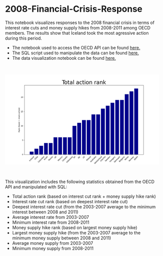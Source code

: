 # 2008-Financial-Crisis-Response

This notebook visualizes responses to the 2008 financial crisis in terms of interest rate cuts and money supply hikes from 2008-2011 among OECD members. The results show that Iceland took the most agressive action during this period. 

- The notebook used to access the OECD API can be found [here.](oecd_api_.ipynb)
- The SQL script used to manipulate the data can be found [here.](responses.sql)
- The data visualization notebook can be found [here.](visualize_data.ipynb)

<br>

!["Total action taken OECD governments following the 2008 financial crisis"](total_action.png)

<br>

This visualization includes the following statistics obtained from the OECD API and manipulated with SQL:

- Total action rank (based on interest cut rank + money supply hike rank)
- Interest rate cut rank (based on deepest interest rate cut)
- Deepest interest rate cut (from the 2003-2007 average to the minimum interest between 2008 and 2011)
- Average interest rate from 2003-2007
- Minimum interest rate from 2008-2011
- Money supply hike rank (based on largest money supply hike)
- Largest money supply hike (from the 2003-2007 average to the minimum money supply between 2008 and 2011)
- Average money supply from 2003-2007
- Minimum money supply from 2008-2011
